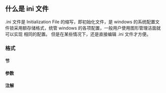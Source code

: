 ## 什么是 ini 文件
.ini 文件是 Initialization File 的缩写，即初始化文件，是 windows 的系统配置文
件锁采用额存储格式，统管 windows 的各项配置，一般用户使用图形管理洁面就可以实现
相同的配置。
但是在某些情况下，还是直接编辑 .ini 文件才方便。

### 格式
#### 节

#### 参数

#### 注解

